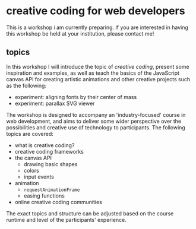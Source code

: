 # creative coding for web developers
This is a workshop i am currently preparing.
If you are interested in having this workshop be held at your institution,
please contact me!

## topics
In this workshop I will introduce the topic of *creative coding*, present some
inspiration and examples, as well as teach the basics of the JavaScript canvas
API for creating artistic animations and other creative projects such as
the following:

<mmm-embed nolink path="../../projects/demoloops/toroid"></mmm-embed>
<mmm-embed nolink path="../../projects/demoloops/twisted"></mmm-embed>

* <mmm-link path="../../experiments/center_of_mass">experiment: aligning fonts by their center of mass</mmm-link>
* <mmm-link path="../../experiments/parallax_panels">experiment: parallax SVG viewer</mmm-link>

The workshop is designed to accompany an 'industry-focused' course in web development,
and aims to deliver some wider perspective over the possibilities and creative use of
technology to participants. The following topics are covered:

- what is creative coding?
- creative coding frameworks
- the canvas API
  - drawing basic shapes
  - colors
  - input events
- animation
  - `requestAnimationFrame`
  - easing functions
- online creative coding communities

The exact topics and structure can be adjusted based on the course runtime and
level of the participants' experience.
